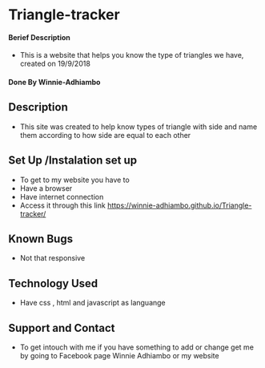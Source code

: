 # Triangle-tracker

#### Berief Description 
* This is a website that helps you know the type of triangles we have, created on 19/9/2018

#### Done By Winnie-Adhiambo

## Description
* This site was created to help know types of triangle with side and name them according to how side are equal to each other

## Set Up /Instalation set up

* To get to my website you have to
* Have a browser
* Have internet connection
* Access it through this link https://winnie-adhiambo.github.io/Triangle-tracker/

## Known Bugs

* Not that responsive


## Technology Used

* Have css , html and javascript as languange


## Support and Contact

* To get intouch with me if you have something to add or change get me by going to Facebook page Winnie Adhiambo or my website








